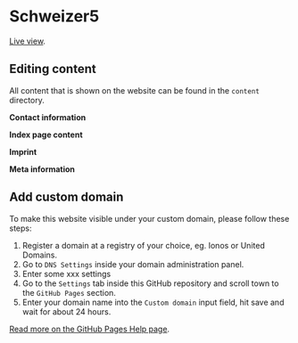 # Schweizer5
[Live view](https://encoding-group.github.io/schweizer5/).		

## Editing content		
All content that is shown on the website can be found in the `content` directory.		

**Contact information**		

**Index page content**		

**Imprint**		

**Meta information**		

## Add custom domain
To make this website visible under your custom domain, please follow these steps:		
1. Register a domain at a registry of your choice, eg. Ionos or United Domains.		
2. Go to `DNS Settings` inside your domain administration panel.		
3. Enter some xxx settings		
4. Go to the `Settings` tab inside this GitHub repository and scroll town to the `GitHub Pages` section.		
5. Enter your domain name into the `Custom domain` input field, hit save and wait for about 24 hours.		

[Read more on the GitHub Pages Help page](https://help.github.com/en/github/working-with-github-pages/configuring-a-custom-domain-for-your-github-pages-site).
